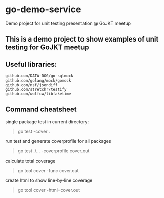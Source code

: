 # go-demo-service
Demo project for unit testing presentation @ GoJKT meetup

## This is a demo project to show examples of unit testing for GoJKT meetup

## Useful libraries:
    github.com/DATA-DOG/go-sqlmock
	github.com/golang/mock/gomock
	github.com/nsf/jsondiff
	github.com/stretchr/testify
    github.com/wolfcw/libfaketime

## Command cheatsheet
single package test in current directory:
>go test -cover . 

run test and generate coverprofile for all packages
>go test ./... -coverprofile cover.out 

calculate total coverage
>go tool cover -func cover.out 

create html to show line-by-line coverage
>go tool cover -html=cover.out

